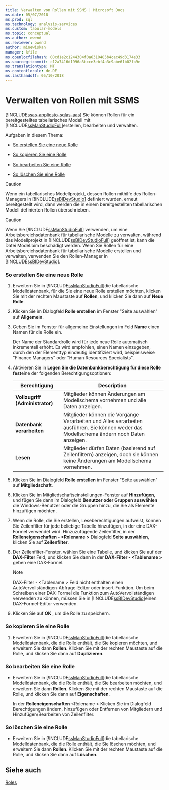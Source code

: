 ```yaml
---
title: Verwalten von Rollen mit SSMS | Microsoft Docs
ms.date: 05/07/2018
ms.prod: sql
ms.technology: analysis-services
ms.custom: tabular-models
ms.topic: conceptual
ms.author: owend
ms.reviewer: owend
author: minewiskan
manager: kfile
ms.openlocfilehash: 08cd1e2c1244304f0a6310485b4cac49d3174e33
ms.sourcegitcommit: c12a7416d1996a3bcce3ebf4a3c9abe61b02fb9e
ms.translationtype: MT
ms.contentlocale: de-DE
ms.lasthandoff: 05/10/2018
---
```

# <a name="manage-roles-by-using-ssms"></a>Verwalten von Rollen mit SSMS 
[!INCLUDE[ssas-appliesto-sqlas-aas](../../includes/ssas-appliesto-sqlas-aas.md)]
  Sie können Rollen für ein bereitgestelltes tabellarisches Modell mit [!INCLUDE[ssManStudioFull](../../includes/ssmanstudiofull-md.md)]erstellen, bearbeiten und verwalten.  
  
 Aufgaben in diesem Thema:  
  
-   [So erstellen Sie eine neue Rolle](#bkmk_new_role)  
  
-   [So kopieren Sie eine Rolle](#bkmk_copy_role)  
  
-   [So bearbeiten Sie eine Rolle](#bkmk_edit_role)  
  
-   [So löschen Sie eine Rolle](#bkmk_deletet_role)  
  
> [!CAUTION]  
>  Wenn ein tabellarisches Modellprojekt, dessen Rollen mithilfe des Rollen-Managers in [!INCLUDE[ssBIDevStudio](../../includes/ssbidevstudio-md.md)] definiert wurden, erneut bereitgestellt wird, dann werden die in einem bereitgestellten tabellarischen Modell definierten Rollen überschrieben.  
  
> [!CAUTION]  
>  Wenn Sie [!INCLUDE[ssManStudioFull](../../includes/ssmanstudiofull-md.md)] verwenden, um eine Arbeitsbereichsdatenbank für tabellarische Modelle zu verwalten, während das Modellprojekt in [!INCLUDE[ssBIDevStudioFull](../../includes/ssbidevstudiofull-md.md)] geöffnet ist, kann die Datei Model.bim beschädigt werden. Wenn Sie Rollen für eine Arbeitsbereichsdatenbank für tabellarische Modelle erstellen und verwalten, verwenden Sie den Rollen-Manager in [!INCLUDE[ssBIDevStudio](../../includes/ssbidevstudio-md.md)].  
  
###  <a name="bkmk_new_role"></a> So erstellen Sie eine neue Rolle  
  
1.  Erweitern Sie in [!INCLUDE[ssManStudioFull](../../includes/ssmanstudiofull-md.md)]die tabellarische Modelldatenbank, für die Sie eine neue Rolle erstellen möchten, klicken Sie mit der rechten Maustaste auf **Rollen**, und klicken Sie dann auf **Neue Rolle**.  
  
2.  Klicken Sie im Dialogfeld **Rolle erstellen** im Fenster "Seite auswählen" auf **Allgemein**.  
  
3.  Geben Sie im Fenster für allgemeine Einstellungen im Feld **Name** einen Namen für die Rolle ein.  
  
     Der Name der Standardrolle wird für jede neue Rolle automatisch inkrementell erhöht. Es wird empfohlen, einen Namen einzugeben, durch den der Elementtyp eindeutig identifiziert wird, beispielsweise "Finance Managers" oder "Human Resources Specialists".  
  
4.  Aktivieren Sie in **Legen Sie die Datenbankberechtigung für diese Rolle fest**eine der folgenden Berechtigungsoptionen:  
  
    |Berechtigung|Description|  
    |----------------|-----------------|  
    |**Vollzugriff (Administrator)**|Mitglieder können Änderungen am Modellschema vornehmen und alle Daten anzeigen.|  
    |**Datenbank verarbeiten**|Mitglieder können die Vorgänge Verarbeiten und Alles verarbeiten ausführen. Sie können weder das Modellschema ändern noch Daten anzeigen.|  
    |**Lesen**|Mitglieder dürfen Daten (basierend auf Zeilenfiltern) anzeigen, doch sie können keine Änderungen am Modellschema vornehmen.|  
  
5.  Klicken Sie im Dialogfeld **Rolle erstellen** im Fenster "Seite auswählen" auf **Mitgliedschaft**.  
  
6.  Klicken Sie im Mitgliedschaftseinstellungen-Fenster auf **Hinzufügen**, und fügen Sie dann im Dialogfeld **Benutzer oder Gruppen auswählen** die Windows-Benutzer oder die Gruppen hinzu, die Sie als Elemente hinzufügen möchten.  
  
7.  Wenn die Rolle, die Sie erstellen, Leseberechtigungen aufweist, können Sie Zeilenfilter für jede beliebige Tabelle hinzufügen, in der eine DAX-Formel verwendet wird. Hinzuzufügende Zeilenfilter, in der **Rolleneigenschaften - \<Rolename >** Dialogfeld **Seite auswählen**, klicken Sie auf **Zeilenfilter**.  
  
8.  Der Zeilenfilter-Fenster, wählen Sie eine Tabelle, und klicken Sie auf der **DAX-Filter** Feld, und klicken Sie dann in der **DAX-Filter - \<Tablename >** geben eine DAX-Formel.  
  
    > [!NOTE]  
    >  DAX-Filter - \<Tablename > Feld nicht enthalten einen AutoVervollständigen-Abfrage-Editor oder insert-Funktion. Um beim Schreiben einer DAX-Formel die Funktion zum AutoVervollständigen verwenden zu können, müssen Sie in [!INCLUDE[ssBIDevStudio](../../includes/ssbidevstudio-md.md)]einen DAX-Formel-Editor verwenden.  
  
9. Klicken Sie auf **OK** , um die Rolle zu speichern.  
  
###  <a name="bkmk_copy_role"></a> So kopieren Sie eine Rolle  
  
1.  Erweitern Sie in [!INCLUDE[ssManStudioFull](../../includes/ssmanstudiofull-md.md)]die tabellarische Modelldatenbank, die die Rolle enthält, die Sie kopieren möchten, und erweitern Sie dann **Rollen**. Klicken Sie mit der rechten Maustaste auf die Rolle, und klicken Sie dann auf **Duplizieren**.  
  
###  <a name="bkmk_edit_role"></a> So bearbeiten Sie eine Rolle  
  
-   Erweitern Sie in [!INCLUDE[ssManStudioFull](../../includes/ssmanstudiofull-md.md)]die tabellarische Modelldatenbank, die die Rolle enthält, die Sie bearbeiten möchten, und erweitern Sie dann **Rollen**. Klicken Sie mit der rechten Maustaste auf die Rolle, und klicken Sie dann auf **Eigenschaften**.  
  
     In der **Rolleneigenschaften** \<Rolename > Klicken Sie im Dialogfeld Berechtigungen ändern, hinzufügen oder Entfernen von Mitgliedern und Hinzufügen/Bearbeiten von Zeilenfilter.  
  
###  <a name="bkmk_deletet_role"></a> So löschen Sie eine Rolle  
  
-   Erweitern Sie in [!INCLUDE[ssManStudioFull](../../includes/ssmanstudiofull-md.md)]die tabellarische Modelldatenbank, die die Rolle enthält, die Sie löschen möchten, und erweitern Sie dann **Rollen**. Klicken Sie mit der rechten Maustaste auf die Rolle, und klicken Sie dann auf **Löschen**.  
  
## <a name="see-also"></a>Siehe auch  
 [Roles](../../analysis-services/tabular-models/roles-ssas-tabular.md)  
  
  
